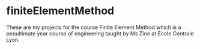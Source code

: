 # finiteElementMethod
These are my projects for the course Finite Element Method which is a penultimate year course of engineering taught by Ms Zine at Ecole Centrale Lyon. 
